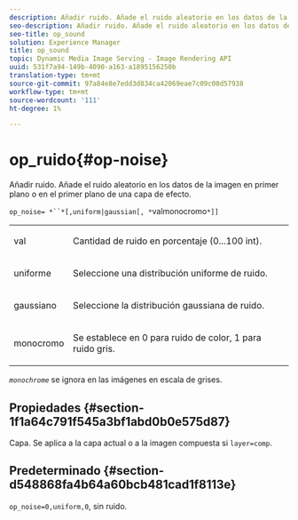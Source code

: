 ```yaml
---
description: Añadir ruido. Añade el ruido aleatorio en los datos de la imagen en primer plano o en el primer plano de una capa de efecto.
seo-description: Añadir ruido. Añade el ruido aleatorio en los datos de la imagen en primer plano o en el primer plano de una capa de efecto.
seo-title: op_sound
solution: Experience Manager
title: op_sound
topic: Dynamic Media Image Serving - Image Rendering API
uuid: 531f7a94-149b-4090-a163-a1895156250b
translation-type: tm+mt
source-git-commit: 97a84e8e7edd3d834ca42069eae7c09c00d57938
workflow-type: tm+mt
source-wordcount: '111'
ht-degree: 1%

---
```



# op_ruido{#op-noise}

Añadir ruido. Añade el ruido aleatorio en los datos de la imagen en primer plano o en el primer plano de una capa de efecto.

`op_noise= *``*[,uniform|gaussian[, *`valmonocromo`*]]`

<table id="table_40675464E5824D52BF392ECCE2DDC03C"> 
 <tbody> 
  <tr> 
   <td colname="col1"> <p><span class="codeph"> val</span> </p> </td> 
   <td colname="col2"> <p>Cantidad de ruido en porcentaje (0...100 int). </p> </td> 
  </tr> 
  <tr> 
   <td colname="col1"> <p><span class="codeph"> uniforme</span> </p> </td> 
   <td colname="col2"> <p>Seleccione una distribución uniforme de ruido. </p> </td> 
  </tr> 
  <tr> 
   <td colname="col1"> <p><span class="codeph"> gaussiano</span> </p> </td> 
   <td colname="col2"> <p>Seleccione la distribución gaussiana de ruido. </p> </td> 
  </tr> 
  <tr> 
   <td colname="col1"> <p><span class="varname"> monocromo</span> </p> </td> 
   <td colname="col2"> <p>Se establece en 0 para ruido de color, 1 para ruido gris. </p> </td> 
  </tr> 
 </tbody> 
</table>

*`monochrome`* se ignora en las imágenes en escala de grises.

## Propiedades {#section-1f1a64c791f545a3bf1abd0b0e575d87}

Capa. Se aplica a la capa actual o a la imagen compuesta si `layer=comp`.

## Predeterminado {#section-d548868fa4b64a60bcb481cad1f8113e}

`op_noise=0,uniform,0`, sin ruido.
